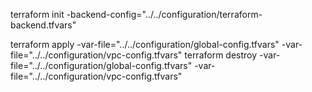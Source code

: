 terraform init -backend-config="../../configuration/terraform-backend.tfvars"

terraform apply -var-file="../../configuration/global-config.tfvars" -var-file="../../configuration/vpc-config.tfvars"
terraform destroy -var-file="../../configuration/global-config.tfvars" -var-file="../../configuration/vpc-config.tfvars"